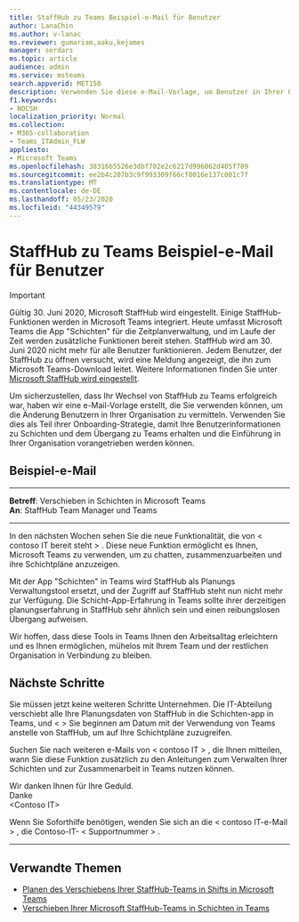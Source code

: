 ```yaml
---
title: StaffHub zu Teams Beispiel-e-Mail für Benutzer
author: LanaChin
ms.author: v-lanac
ms.reviewer: gumariam,aaku,kejames
manager: serdars
ms.topic: article
audience: admin
ms.service: msteams
search.appverid: MET150
description: Verwenden Sie diese e-Mail-Vorlage, um Benutzer in Ihrer Organisation über den Übergang von Microsoft StaffHub zu Microsoft Teams zu informieren.
f1.keywords:
- NOCSH
localization_priority: Normal
ms.collection:
- M365-collaboration
- Teams_ITAdmin_FLW
appliesto:
- Microsoft Teams
ms.openlocfilehash: 38316b5526e3dbf702e2c6217d996062d405f789
ms.sourcegitcommit: ee2b4c207b3c9f993309f66cf8016e137c001c7f
ms.translationtype: MT
ms.contentlocale: de-DE
ms.lasthandoff: 05/23/2020
ms.locfileid: "44349579"
---
```

# <a name="staffhub-to-teams-sample-email-to-users"></a>StaffHub zu Teams Beispiel-e-Mail für Benutzer

> [!IMPORTANT]
> Gültig 30. Juni 2020, Microsoft StaffHub wird eingestellt. Einige StaffHub-Funktionen werden in Microsoft Teams integriert. Heute umfasst Microsoft Teams die App "Schichten" für die Zeitplanverwaltung, und im Laufe der Zeit werden zusätzliche Funktionen bereit stehen. StaffHub wird am 30. Juni 2020 nicht mehr für alle Benutzer funktionieren. Jedem Benutzer, der StaffHub zu öffnen versucht, wird eine Meldung angezeigt, die ihn zum Microsoft Teams-Download leitet. Weitere Informationen finden Sie unter [Microsoft StaffHub wird eingestellt](microsoft-staffhub-to-be-retired.md). 

Um sicherzustellen, dass Ihr Wechsel von StaffHub zu Teams erfolgreich war, haben wir eine e-Mail-Vorlage erstellt, die Sie verwenden können, um die Änderung Benutzern in Ihrer Organisation zu vermitteln. Verwenden Sie dies als Teil ihrer Onboarding-Strategie, damit Ihre Benutzerinformationen zu Schichten und dem Übergang zu Teams erhalten und die Einführung in Ihrer Organisation vorangetrieben werden können.

## <a name="sample-email"></a>Beispiel-e-Mail

***
**Betreff**: Verschieben in Schichten in Microsoft Teams<br>
**An**: StaffHub Team Manager und Teams
***
In den nächsten Wochen sehen Sie die neue Funktionalität, die von &lt; contoso IT bereit steht &gt; . Diese neue Funktion ermöglicht es Ihnen, Microsoft Teams zu verwenden, um zu chatten, zusammenzuarbeiten und ihre Schichtpläne anzuzeigen.

Mit der App "Schichten" in Teams wird StaffHub als Planungs Verwaltungstool ersetzt, und der Zugriff auf StaffHub steht nun nicht mehr zur Verfügung. Die Schicht-App-Erfahrung in Teams sollte ihrer derzeitigen planungserfahrung in StaffHub sehr ähnlich sein und einen reibungslosen Übergang aufweisen.

Wir hoffen, dass diese Tools in Teams Ihnen den Arbeitsalltag erleichtern und es Ihnen ermöglichen, mühelos mit Ihrem Team und der restlichen Organisation in Verbindung zu bleiben.

## <a name="next-steps"></a>Nächste Schritte

Sie müssen jetzt keine weiteren Schritte Unternehmen. Die IT-Abteilung verschiebt alle Ihre Planungsdaten von StaffHub in die Schichten-app in Teams, und &lt; &gt; Sie beginnen am Datum mit der Verwendung von Teams anstelle von StaffHub, um auf Ihre Schichtpläne zuzugreifen.  

Suchen Sie nach weiteren e-Mails von &lt; contoso IT &gt; , die Ihnen mitteilen, wann Sie diese Funktion zusätzlich zu den Anleitungen zum Verwalten Ihrer Schichten und zur Zusammenarbeit in Teams nutzen können.  

Wir danken Ihnen für Ihre Geduld.<br>
Danke<br>
&lt;Contoso IT&gt;

Wenn Sie Soforthilfe benötigen, wenden Sie sich an die &lt; contoso IT-e-Mail &gt; , die Contoso-IT- &lt; Supportnummer &gt; .
<br>

***

## <a name="related-topics"></a>Verwandte Themen

- [Planen des Verschiebens Ihrer StaffHub-Teams in Shifts in Microsoft Teams](plan-to-move-staffhub-teams-to-shifts-in-teams.md)
- [Verschieben Ihrer Microsoft StaffHub-Teams in Schichten in Teams](move-staffhub-teams-to-shifts-in-teams.md)
